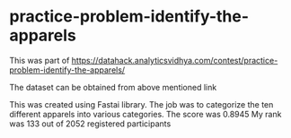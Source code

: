 # practice-problem-identify-the-apparels

This was part of https://datahack.analyticsvidhya.com/contest/practice-problem-identify-the-apparels/

The dataset can be obtained from above mentioned link

This was created using Fastai library.  The job was to categorize the ten different apparels into various categories.  The score was 0.8945  My rank was 133 out of 2052 registered participants
